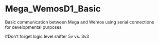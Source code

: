 # Mega_WemosD1_Basic
Basic communication between Mega and Wemos using serial connections for developmental purposes

#Don't forget logic level shifter 5v vs. 3v3
